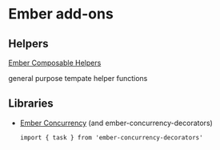 # Ember add-ons
## Helpers
[Ember Composable Helpers](https://github.com/DockYard/ember-composable-helpers)

general purpose tempate helper functions

## Libraries
- [Ember Concurrency](http://ember-concurrency.com/docs/introduction/)
  (and ember-concurrency-decorators)
  ```
  import { task } from 'ember-concurrency-decorators'
  ```